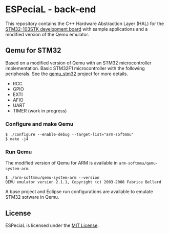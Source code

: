 # ESPeciaL - back-end

This repository contains the C++ Hardware Abstraction Layer (HAL) for the [STM32-103STK development board](https://www.olimex.com/Products/ARM/ST/STM32-103STK/) with sample applications and a modified version of the Qemu emulator.

## Qemu for STM32

Based on a modified version of Qemu with an STM32 microcontroller implementation.
Basic STM32F1 microcontroller with the following peripherals. See the [qemu_stm32](http://beckus.github.io/qemu_stm32/) project for more details.
* RCC
* GPIO
* EXTI
* AFIO
* UART
* TIMER (work in progress)

### Configure and make Qemu

	$ ./configure --enable-debug --target-list="arm-softmmu"
	$ make -j4

### Run Qemu

The modified version of Qemu for ARM is available in `arm-softmmu/qemu-system-arm`.

	$ ./arm-softmmu/qemu-system-arm --version
	QEMU emulator version 2.1.1, Copyright (c) 2003-2008 Fabrice Bellard

A base project and Eclipse run configurations are available to emulate STM32 sotware in Qemu.

## License

ESPeciaL is licensed under the [MIT License](https://raw.githubusercontent.com/hevs-isi/especial-frontend/master/LICENSE).
